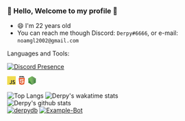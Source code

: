 ### 👋 Hello, Welcome to my profile 👋

- 😄 I'm 22 years old
- You can reach me though Discord: `Derpy#6666`, or e-mail: `noamgl2002@gmail.com`

Languages and Tools:

[![Discord Presence](https://lanyard.cnrad.dev/api/388320576407863297?hideStatus=false)](https://discord.com/users/388320576407863297)

<a target="_blank" rel="noopener noreferrer" href="https://raw.githubusercontent.com/github/explore/80688e429a7d4ef2fca1e82350fe8e3517d3494d/topics/javascript/javascript.png"><img height="20" src="https://raw.githubusercontent.com/github/explore/80688e429a7d4ef2fca1e82350fe8e3517d3494d/topics/javascript/javascript.png" style="max-width:100%;"></a>
<a target="_blank" rel="noopener noreferrer" href="https://raw.githubusercontent.com/github/explore/80688e429a7d4ef2fca1e82350fe8e3517d3494d/topics/html/html.png"><img height="20" src="https://raw.githubusercontent.com/github/explore/80688e429a7d4ef2fca1e82350fe8e3517d3494d/topics/html/html.png" style="max-width:100%;"></a>
<a target="_blank" rel="noopener noreferrer" href="https://raw.githubusercontent.com/github/explore/80688e429a7d4ef2fca1e82350fe8e3517d3494d/topics/nodejs/nodejs.png"><img height="20" src="https://raw.githubusercontent.com/github/explore/80688e429a7d4ef2fca1e82350fe8e3517d3494d/topics/nodejs/nodejs.png" style="max-width:100%;"></a>

![Top Langs](https://github-readme-stats.vercel.app/api/top-langs/?username=Derpy666&theme=dark&langs_count=8&layout=demo)
![Derpy's wakatime stats](https://wakatime.com/share/@Derpy/96cff474-6043-49d4-89f6-07e10927a940.png)
<br>
![Derpy's github stats](https://github-readme-stats.vercel.app/api?username=Derpy666&show_icons=true&theme=dark&count_private=true&include_all_commits=true)
<br>
[![derpydb](https://github-readme-stats.vercel.app/api/pin/?username=Derpy666&repo=derpydb&show_owner=true&theme=dark)](https://github.com/Derpy666/derpydb)
[![Example-Bot](https://github-readme-stats.vercel.app/api/pin/?username=Derpy666&repo=example-bot&show_owner=true&theme=dark)](https://github.com/Derpy666/example-bot)
